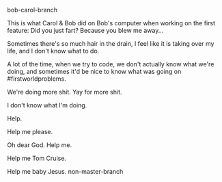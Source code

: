 bob-carol-branch

This is what Carol & Bob did on Bob's computer when working on the first feature: Did you just fart? Because you blew me away...

Sometimes there's so much hair in the drain, I feel like it is taking over my life, and I don't know what to do. 

A lot of the time, when we try to code, we don't actually know what we're doing, and sometimes it'd be nice to know what was going on #firstworldproblems.

We're doing more shit. Yay for more shit.

I don't know what I'm doing.

Help.

Help me please.

Oh dear God. Help me.

Help me Tom Cruise. 

Help me baby Jesus. 
non-master-branch
